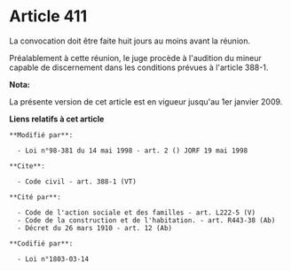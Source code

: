 # Article 411

La convocation doit être faite huit jours au moins avant la réunion. 

Préalablement à cette réunion, le juge procède à l'audition du mineur capable de discernement dans les conditions prévues à
l'article 388-1.

**Nota:**

La présente version de cet article est en vigueur jusqu'au 1er janvier 2009.

**Liens relatifs à cet article**

	**Modifié par**:

	  - Loi n°98-381 du 14 mai 1998 - art. 2 () JORF 19 mai 1998

	**Cite**:

	  - Code civil - art. 388-1 (VT)

	**Cité par**:

	  - Code de l'action sociale et des familles - art. L222-5 (V)
	  - Code de la construction et de l'habitation. - art. R443-38 (Ab)
	  - Décret du 26 mars 1910 - art. 12 (Ab)

	**Codifié par**:

	  - Loi n°1803-03-14
